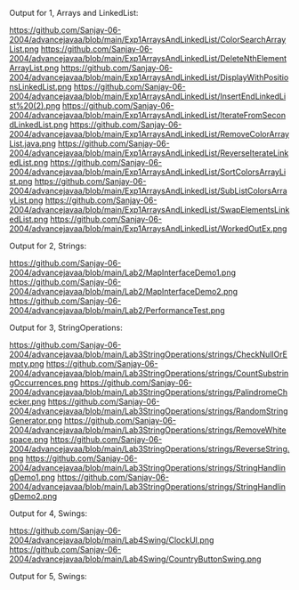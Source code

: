 Output for 1, Arrays and LinkedList:

https://github.com/Sanjay-06-2004/advancejavaa/blob/main/Exp1ArraysAndLinkedList/ColorSearchArrayList.png
https://github.com/Sanjay-06-2004/advancejavaa/blob/main/Exp1ArraysAndLinkedList/DeleteNthElementArrayList.png
https://github.com/Sanjay-06-2004/advancejavaa/blob/main/Exp1ArraysAndLinkedList/DisplayWithPositionsLinkedList.png
https://github.com/Sanjay-06-2004/advancejavaa/blob/main/Exp1ArraysAndLinkedList/InsertEndLinkedList%20(2).png
https://github.com/Sanjay-06-2004/advancejavaa/blob/main/Exp1ArraysAndLinkedList/IterateFromSecondLinkedList.png
https://github.com/Sanjay-06-2004/advancejavaa/blob/main/Exp1ArraysAndLinkedList/RemoveColorArrayList.java.png
https://github.com/Sanjay-06-2004/advancejavaa/blob/main/Exp1ArraysAndLinkedList/ReverseIterateLinkedList.png
https://github.com/Sanjay-06-2004/advancejavaa/blob/main/Exp1ArraysAndLinkedList/SortColorsArrayList.png
https://github.com/Sanjay-06-2004/advancejavaa/blob/main/Exp1ArraysAndLinkedList/SubListColorsArrayList.png
https://github.com/Sanjay-06-2004/advancejavaa/blob/main/Exp1ArraysAndLinkedList/SwapElementsLinkedList.png
https://github.com/Sanjay-06-2004/advancejavaa/blob/main/Exp1ArraysAndLinkedList/WorkedOutEx.png

Output for 2, Strings:

https://github.com/Sanjay-06-2004/advancejavaa/blob/main/Lab2/MapInterfaceDemo1.png
https://github.com/Sanjay-06-2004/advancejavaa/blob/main/Lab2/MapInterfaceDemo2.png
https://github.com/Sanjay-06-2004/advancejavaa/blob/main/Lab2/PerformanceTest.png

Output for 3, StringOperations:

https://github.com/Sanjay-06-2004/advancejavaa/blob/main/Lab3StringOperations/strings/CheckNullOrEmpty.png
https://github.com/Sanjay-06-2004/advancejavaa/blob/main/Lab3StringOperations/strings/CountSubstringOccurrences.png
https://github.com/Sanjay-06-2004/advancejavaa/blob/main/Lab3StringOperations/strings/PalindromeChecker.png
https://github.com/Sanjay-06-2004/advancejavaa/blob/main/Lab3StringOperations/strings/RandomStringGenerator.png
https://github.com/Sanjay-06-2004/advancejavaa/blob/main/Lab3StringOperations/strings/RemoveWhitespace.png
https://github.com/Sanjay-06-2004/advancejavaa/blob/main/Lab3StringOperations/strings/ReverseString.png
https://github.com/Sanjay-06-2004/advancejavaa/blob/main/Lab3StringOperations/strings/StringHandlingDemo1.png
https://github.com/Sanjay-06-2004/advancejavaa/blob/main/Lab3StringOperations/strings/StringHandlingDemo2.png

Output for 4, Swings:

https://github.com/Sanjay-06-2004/advancejavaa/blob/main/Lab4Swing/ClockUI.png
https://github.com/Sanjay-06-2004/advancejavaa/blob/main/Lab4Swing/CountryButtonSwing.png

Output for 5, Swings:
